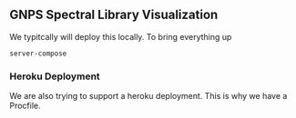 ## GNPS Spectral Library Visualization

We typitcally will deploy this locally. To bring everything up

```server-compose```

### Heroku Deployment

We are also trying to support a heroku deployment. This is why we have a Procfile. 
